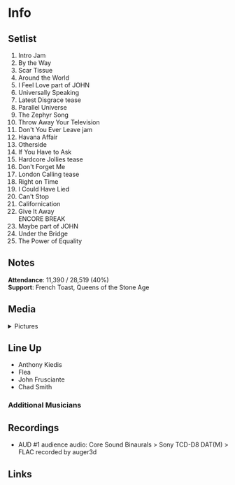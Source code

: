 # Info

## Setlist

1. Intro Jam
2. By the Way
3. Scar Tissue
4. Around the World
5. I Feel Love part of JOHN
6. Universally Speaking
7. Latest Disgrace tease
8. Parallel Universe
9. The Zephyr Song
10. Throw Away Your Television
11. Don't You Ever Leave jam
12. Havana Affair
13. Otherside
14. If You Have to Ask
15. Hardcore Jollies tease
16. Don't Forget Me
17. London Calling tease
18. Right on Time
19. I Could Have Lied
20. Can't Stop
21. Californication
22. Give It Away
<br>ENCORE BREAK
23. Maybe part of JOHN
24. Under the Bridge
25. The Power of Equality

## Notes

**Attendance**: 11,390 / 28,519 (40%)
<br>
**Support**: French Toast, Queens of the Stone Age

## Media 

<details>
  <summary>Pictures</summary>
  <!--<img alt="Setlist" title="Setlist" src="_.jpg" height="200" />-->
</details>

## Line Up

* Anthony Kiedis
* Flea
* John Frusciante
* Chad Smith

### Additional Musicians

## Recordings

* AUD #1 audience audio: Core Sound Binaurals > Sony TCD-D8 DAT(M) > FLAC recorded by auger3d

## Links
